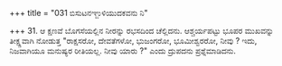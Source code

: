 +++
title = "031 ಬಿಸುಟನಞ್ಜುಳಿಯುದಕವನು ನಿ"

+++
31. ಆ ಕ್ಷಣವೆ ಬೊಗಸೆಯಲ್ಲಿನ ನೀರನ್ನು ರಭಸದಿಂದ ಚೆಲ್ಲಿದನು. ಆಶ್ಚರ್ಯಪಟ್ಟು ಭೂಪರ ಮುಖವನ್ನು ತೀಕ್ಷ್ಣವಾಗಿ ನೋಡುತ್ತ "ರಾಕ್ಷಸರೋ, ದೇವತೆಗಳೋ, ಭುಜಂಗರೋ, ಭೂಮೀಶ್ವರರೋ, ನೀವು ? ಇದು, ನಿಜವಾಗಿಯೂ ಮನುಷ್ಯರ ರೀತಿಯಲ್ಲ. ನೀವು ಯಾರು ?" ಎಂದು ದ್ರುಪದನು ಪ್ರಶ್ನೆಮಾಡಿದನು.